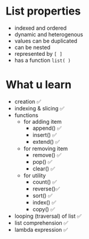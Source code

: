 # List properties
- indexed and ordered
- dynamic and heterogenous
- values can be duplicated
- can be nested
- represented by `[ ]`
- has a function `list( )`

# What u learn
- creation ✅
- indexing & slicing ✅
- functions
    - for adding item
        - append() ✅
        - insert() ✅
        - extend() ✅
    - for removing item
        - remove() ✅
        - pop()    ✅
        - clear()  ✅
    - for utility
        - count()  ✅
        - reverse()✅
        - sort()   ✅
        - index()  ✅
        - copy()   ✅
- looping (traversal) of list ✅
- list comprehension ✅
- lambda expression  ✅